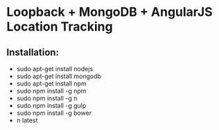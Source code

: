 # Loopback + MongoDB + AngularJS Location Tracking

## Installation:
- sudo apt-get install nodejs
- sudo apt-get install mongodb
- sudo apt-get install npm
- sudo npm install -g npm
- sudo npm install -g n
- sudo npm install -g gulp
- sudo npm install -g bower
- n latest
